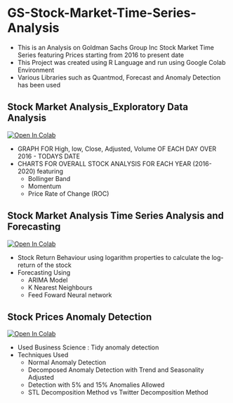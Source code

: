 # GS-Stock-Market-Time-Series-Analysis

  - This is an Analysis on Goldman Sachs Group Inc Stock Market Time Series featuring Prices starting from 2016 to present date
  - This Project was created using R Language and run using Google Colab Environment
  - Various Libraries such as Quantmod, Forecast and Anomaly Detection has been used

## Stock Market Analysis_Exploratory Data Analysis  
[![Open In Colab](https://colab.research.google.com/assets/colab-badge.svg)](https://colab.research.google.com/drive/1UcqbC2dXkg5jf5ZiNaVeUeaG-k9mTg0A?usp=sharing)

  - GRAPH FOR High, low, Close, Adjusted, Volume OF EACH DAY OVER 2016 - TODAYS DATE
  - CHARTS FOR OVERALL STOCK ANALYSIS FOR EACH YEAR (2016-2020) featuring
    - Bollinger Band
    - Momentum
    - Price Rate of Change (ROC)

## Stock Market Analysis Time Series Analysis and Forecasting  
[![Open In Colab](https://colab.research.google.com/assets/colab-badge.svg)](https://colab.research.google.com/drive/1i18gzCmP4zvvKzWB0HxVd3N94KMFSQUw?usp=sharing)

  - Stock Return Behaviour using logarithm properties to calculate the log-return of the stock
  - Forecasting Using
    - ARIMA Model
    - K Nearest Neighbours
    - Feed Foward Neural network

## Stock Prices Anomaly Detection  
[![Open In Colab](https://colab.research.google.com/assets/colab-badge.svg)](https://colab.research.google.com/drive/1i923pG09SlhpnZ_n_AckL2cLTmhYwHg6?usp=sharing)

  - Used Business Science : Tidy anomaly detection
  - Techniques Used
    - Normal Anomaly Detection
    - Decomposed Anomaly Detection with Trend and Seasonality Adjusted
    - Detection with 5% and 15% Anomalies Allowed
    - STL Decomposition Method vs Twitter Decomposition Method
